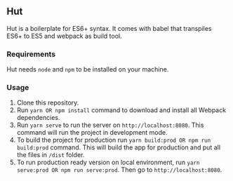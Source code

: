 ## Hut

Hut is a boilerplate for ES6+ syntax. It comes with babel that transpiles ES6+ to ES5 and webpack as build tool.

### Requirements

Hut needs `node` and `npm` to be installed on your machine.

### Usage

1. Clone this repository.
2. Run `yarn OR npm install` command to download and install all Webpack dependencies.
3. Run `yarn serve` to run the server on `http://localhost:8080`. This command will run the project in development mode.
4. To build the project for production run `yarn build:prod OR npm run build:prod` command. This will build the app for production and put all the files in `/dist` folder.
5. To run production ready version on local environment, run `yarn serve:prod OR npm run serve:prod`. Then go to `http://localhost:8080`.
